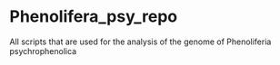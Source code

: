 # Phenolifera_psy_repo
All scripts that are used for the analysis of the genome of Phenoliferia psychrophenolica 

